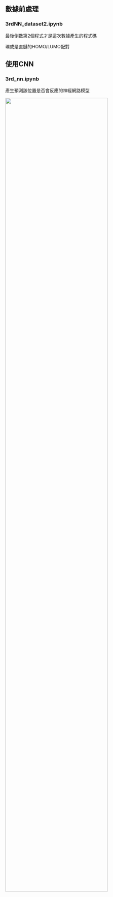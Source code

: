 ## 數據前處理

### 3rdNN_dataset2.ipynb

最後倒數第2個程式才是這次數據產生的程式碼

環或是直鏈的HOMO/LUMO配對

## 使用CNN

### 3rd_nn.ipynb

產生預測該位置是否會反應的神經網路模型

<img src="" width = "80%" />
